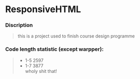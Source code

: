 # ResponsiveHTML
### Discription
> this is a project used to finish course design programme
### Code length statistic (except warpper):<br>
> * 1-5    2597<br>
> * 1-7    3877<br>
> wholy shit that!